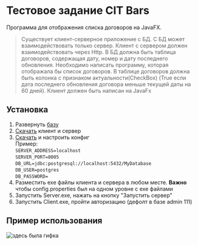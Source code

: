 # Тестовое задание CIT Bars
Программа для отображения списка договоров на JavaFX.

>Существует клиент-серверное приложение с БД. С БД может взаимодействовать только сервер. Клиент с сервером должен взаимодействовать через Http. В БД должна быть таблица договоров, содержащая дату, номер и дату последнего обновления.
Необходимо написать программу, которая отображала бы список договоров. В таблице договоров должна быть колонка с признаком актуальности(CheckBox) (True если дата последнего обновления договора меньше текущей даты на 60 дней).
>Клиент должен быть написан на JavaFx

## Установка
1. Развернуть [базу](https://github.com/sonorame/testJavaBars/blob/master/out/backup/dump-Test_base.sql "DB sql backup")
2. [Скачать](https://github.com/sonorame/testJavaBars/tree/master/out/exe "клиент и сервер") клиент и сервер
3. [Скачать](https://github.com/sonorame/testJavaBars/blob/master/src/main/resources/config.properties "конфиг") и настроить конфиг<br>
Пример:<br>
`SERVER_ADDRESS=localhost`<br>
`SERVER_PORT=8005`<br>
`DB_URL=jdbc:postgresql://localhost:5432/MyDatabase`<br>
`DB_USER=postgres`<br>
`DB_PASSWORD=`<br>
4. Разместить exe файлы клиента и сервера в любом месте. **Важно** чтобы config.properties был на одном уровне с exe файлами
4. Запустить Server.exe, нажать на кнопку "Запустить сервер"
5. Запустить Client.exe, пройти авторизацию (дефолт в базе admin 111)

## Пример использования
![здесь была гифка](https://s11.gifyu.com/images/example.gif)
